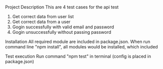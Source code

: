 
Project Description
This are 4 test cases for the api test 
1. Get correct data from user list
2. Get correct data from a user
3. Gogin successfully with valid email and password
4. Gogin unsuccessfully without passing password

Installation
All required module are included in package.json. When run command line "npm install", all modules would be installed, which included 

Test execution
Run command "npm test" in terminal (config is placed in package.json)
